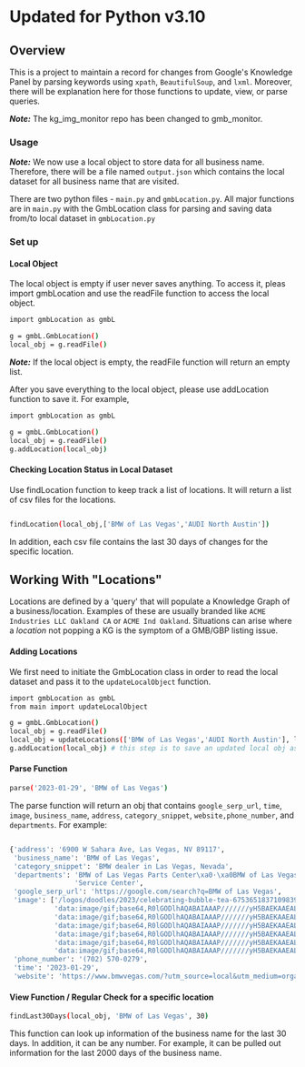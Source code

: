 # Updated for Python v3.10
## Overview

This is a project to maintain a record for changes from Google's Knowledge Panel by parsing keywords using `xpath`, 
`BeautifulSoup`, and `lxml`. Moreover, there will be explanation here for those functions to update, view, or parse 
queries.  


**_Note:_** The kg_img_monitor repo has been changed to gmb_monitor.

### Usage

**_Note:_** We now use a local object to store data for all business name. Therefore, there will be a file named 
`output.json` which contains the local dataset for all business name that are visited. 

There are two python files - `main.py` and `gmbLocation.py`.  All major functions are in `main.py` with the GmbLocation 
class for parsing and saving data from/to local dataset in `gmbLocation.py`

### Set up 

#### Local Object 
The local object is empty if user never saves anything. To access it, pleas import gmbLocation and use the readFile function to access the local object.

```sh
import gmbLocation as gmbL

g = gmbL.GmbLocation()
local_obj = g.readFile() 
``` 
**_Note:_**  If the local object is empty, the readFile function will return an empty list. 

After you save everything to the local object, please use addLocation function to save it. For example, 

```sh
import gmbLocation as gmbL

g = gmbL.GmbLocation()
local_obj = g.readFile() 
g.addLocation(local_obj) 
```

#### Checking Location Status in Local Dataset 

Use findLocation function to keep track a list of locations. It will return a list of csv files for the locations. 

```sh

findLocation(local_obj,['BMW of Las Vegas','AUDI North Austin'])
```
In addition, each csv file contains the last 30 days of changes for the specific location. 

## Working With "Locations"
Locations are defined by a 'query' that will populate a Knowledge Graph of a business/location.  Examples of these are 
usually branded like `ACME Industries LLC Oakland CA` or `ACME Ind Oakland`. Situations can arise where a *location* not 
popping a KG is the symptom of a GMB/GBP listing issue.

#### Adding Locations
We first need to initiate the GmbLocation class in order to read the local dataset and pass it to the `updateLocalObject` 
function.

```sh
import gmbLocation as gmbL
from main import updateLocalObject

g = gmbL.GmbLocation()
local_obj = g.readFile() 
local_obj = updateLocations(['BMW of Las Vegas','AUDI North Austin'], local_obj) # this function will return the new local_obj
g.addLocation(local_obj) # this step is to save an updated local obj as the new local dataset.
```

#### Parse Function

```sh
parse('2023-01-29', 'BMW of Las Vegas') 
```

The parse function will return an obj that contains `google_serp_url`, `time`, `image`, `business_name`, `address`, 
`category_snippet`, `website,phone_number`, and `departments`. For example:

```sh

{'address': '6900 W Sahara Ave, Las Vegas, NV 89117',
 'business_name': 'BMW of Las Vegas',
 'category_snippet': 'BMW dealer in Las Vegas, Nevada',
 'departments': 'BMW of Las Vegas Parts Center\xa0·\xa0BMW of Las Vegas '
                'Service Center',
 'google_serp_url': 'https://google.com/search?q=BMW of Las Vegas',
 'image': ['/logos/doodles/2023/celebrating-bubble-tea-6753651837109839.4-sh.png',
           'data:image/gif;base64,R0lGODlhAQABAIAAAP///////yH5BAEKAAEALAAAAAABAAEAAAICTAEAOw==',
           'data:image/gif;base64,R0lGODlhAQABAIAAAP///////yH5BAEKAAEALAAAAAABAAEAAAICTAEAOw==',
           'data:image/gif;base64,R0lGODlhAQABAIAAAP///////yH5BAEKAAEALAAAAAABAAEAAAICTAEAOw==',
           'data:image/gif;base64,R0lGODlhAQABAIAAAP///////yH5BAEKAAEALAAAAAABAAEAAAICTAEAOw==',
           'data:image/gif;base64,R0lGODlhAQABAIAAAP///////yH5BAEKAAEALAAAAAABAAEAAAICTAEAOw==',
           'data:image/gif;base64,R0lGODlhAQABAIAAAP///////yH5BAEKAAEALAAAAAABAAEAAAICTAEAOw=='],
 'phone_number': '(702) 570-0279',
 'time': '2023-01-29',
 'website': 'https://www.bmwvegas.com/?utm_source=local&utm_medium=organic&utm_campaign=*000012247*GMB'}
```

#### View Function / Regular Check for a specific location

```sh
findLast30Days(local_obj, 'BMW of Las Vegas', 30)
```

This function can look up information of the business name for the last 30 days. In addition, it can be any number. For 
example, it can be pulled out information for the last 2000 days of the business name. 

